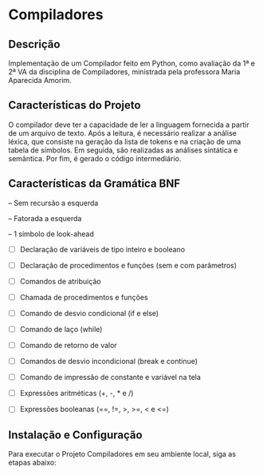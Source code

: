 # Compiladores

## Descrição
Implementação de um Compilador feito em Python, como avaliação da 1ª e 2ª VA da  disciplina de Compiladores, ministrada pela professora Maria Aparecida Amorim.

## Características do Projeto
O compilador deve ter a capacidade de ler a linguagem fornecida a partir de um arquivo de texto. Após a leitura, é necessário realizar a análise léxica, que consiste na geração da lista de tokens e na criação de uma tabela de símbolos. Em seguida, são realizadas as análises sintática e semântica. Por fim, é gerado o código intermediário.

## Características da Gramática BNF
– Sem recursão a esquerda

– Fatorada a esquerda

– 1 símbolo de look-ahead

- [ ] Declaração de variáveis de tipo inteiro e booleano
- [ ] Declaração de procedimentos e funções (sem e com parâmetros)
- [ ] Comandos de atribuição
- [ ] Chamada de procedimentos e funções
- [ ] Comando de desvio condicional (if e else)
- [ ] Comando de laço (while)
- [ ] Comando de retorno de valor
- [ ] Comandos de desvio incondicional (break e continue)
- [ ] Comando de impressão de constante e variável na tela
- [ ] Expressões aritméticas (+, -, * e /)
- [ ] Expressões booleanas (==, !=, >, >=, < e <=)



## Instalação e Configuração
Para executar o Projeto Compiladores em seu ambiente local, siga as etapas abaixo:


